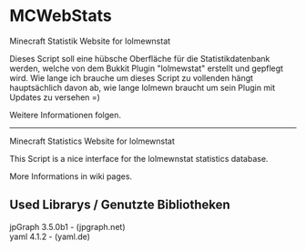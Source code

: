 MCWebStats
==========

Minecraft Statistik Website for lolmewnstat

Dieses Script soll eine hübsche Oberfläche für die Statistikdatenbank werden, welche von dem Bukkit Plugin "lolmewstat" erstellt und gepflegt wird.
Wie lange ich brauche um dieses Script zu vollenden hängt hauptsächlich davon ab, wie lange lolmewn braucht um sein Plugin mit Updates zu versehen =)

Weitere Informationen folgen.

----------------------------------------------------
Minecraft Statistics Website for lolmewnstat

This Script is a nice interface for the lolmewnstat statistics database.

More Informations in wiki pages.



Used Librarys / Genutzte Bibliotheken
------------------------------------------
jpGraph 3.5.0b1 - (jpgraph.net)<br>
yaml 4.1.2 - (yaml.de)<br>
